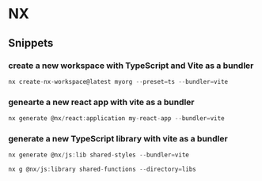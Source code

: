 # NX

## Snippets

### create a new workspace with TypeScript and Vite as a bundler

```js
nx create-nx-workspace@latest myorg --preset=ts --bundler=vite
```

### genearte a new react app with vite as a bundler

```js
nx generate @nx/react:application my-react-app --bundler=vite
```

### generate a new TypeScript library with vite as a bundler

```js
nx generate @nx/js:lib shared-styles --bundler=vite
```

```js
nx g @nx/js:library shared-functions --directory=libs
```
